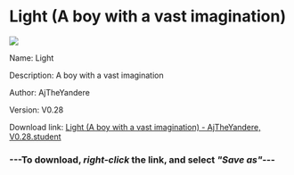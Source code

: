 # Light (A boy with a vast imagination)

<img src = "https://raw.githubusercontent.com/Arbiter1223/Koukou-Gurashi-Custom-Students/master/Students/Files/Light%20(A%20boy%20with%20a%20vast%20imagination).png">

Name: Light

Description: A boy with a vast imagination

Author: AjTheYandere

Version: V0.28

Download link: <a href="https://raw.githubusercontent.com/Arbiter1223/Koukou-Gurashi-Custom-Students/master/Students/Files/Light%20(A%20boy%20with%20a%20vast%20imagination)%20-%20AjTheYandere%2C%20V0.28.student">Light (A boy with a vast imagination) - AjTheYandere, V0.28.student</a>

### ---**To download, _right-click_ the link, and select _"Save as"_**---
